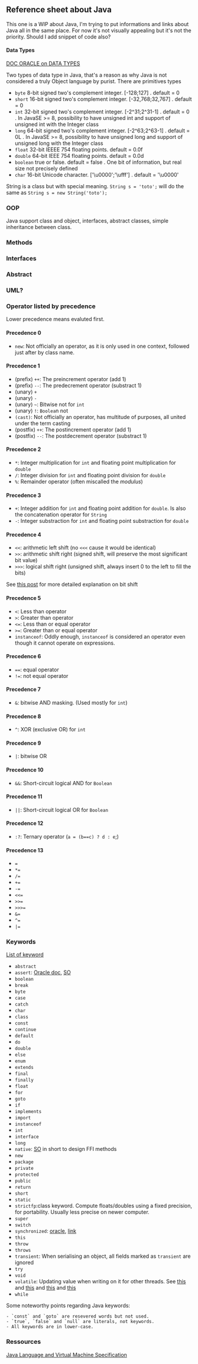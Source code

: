 ## Reference sheet about Java ##

This one is a WIP about Java, I'm trying to put informations and links about Java all in the same place. For now it's not visually appealing but it's not the priority. Should I add snippet of code also?

#### Data Types ####

[DOC ORACLE on DATA TYPES](https://docs.oracle.com/javase/tutorial/java/nutsandbolts/datatypes.html)


Two types of data type in Java, that's a reason as why Java is not considered a truly Object language by purist.
There are primitives types

 - `byte` 8-bit signed two's complement integer. [-128;127] . default = 0
 - `short` 16-bit signed two's complement integer. [-32,768;32,767] . default = 0
 - `int` 32-bit signed two's complement integer. [-2^31;2^31-1] . default = 0 . In JavaSE >= 8, possibility to have unsigned int and support of unsigned int with the Integer class
 - `long` 64-bit signed two's complement integer. [-2^63;2^63-1] . default = 0L . In JavaSE >= 8, possibility to have unsigned long and support of unsigned long with the Integer class
 - `float` 32-bit IEEEE 754 floating points. default = 0.0f
 - `double` 64-bit IEEE 754 floating points. default = 0.0d
 - `boolean` true or false. default = false . One bit of information, but real size not precisely defined
 - `char` 16-bit Unicode character. ['\u0000';'\ufff'] . default = '\u0000'
 
String is a class but with special meaning. `String s = 'toto';` will do the same as `String s = new String('toto');`

### OOP ###

Java support class and object, interfaces, abstract classes, simple inheritance between class.

### Methods ###

### Interfaces ###

### Abstract ###

### UML? ###


### Operator listed by precedence ###
Lower precedence means evaluted first. 

#### Precedence 0 ####
- `new`: Not officially an operator, as it is only used in one context, followed just after by  class name.

#### Precedence 1 #### 
- (prefix) `++`: The preincrement operator (add 1)
- (prefix) `--`: The predecrement operator (substract 1)
- (unary) `+`
- (unary) `-`
- (unary) `~`: Bitwise not for `int`
- (unary) `!`: `Boolea`n not
- `(cast)`: Not officially an operator, has multitude of purposes, all united under the term casting
- (postfix) `++`: The postincrement operator (add 1)
- (postfix) `--`: The postdecrement operator (substract 1)

#### Precedence 2 ####
- `*`: Integer multiplication for `int` and floating point multiplication for `double`
- `/`: Integer division for `int` and floating point division for `double`
- `%`: Remainder operator (often miscalled the *modulus*)
#### Precedence 3 ####
- `+`: Integer addition for `int` and floating point addition for `double`. Is also the concatenation operator for `String`
- `-`: Integer substraction for `int` and floating point substraction for `double`
#### Precedence 4 ####
- `<<`: arithmetic left shift (no `<<<` cause it would be identical)
- `>>`: arithmetic shift right (signed shift, will preserve the most significant bit value)
- `>>>`: logical shift right (unsigned shift, always insert 0 to the left to fill the bits)

See [this post](https://stackoverflow.com/a/2811372/3729797) for more detailed explanation on bit shift
#### Precedence 5 ####
- `<`: Less than operator
- `>`: Greater than operator
- `<=`: Less than or equal operator
- `>=`: Greater than or equal operator
- `instanceof`: Oddly enough, `instanceof` is considered an operator even though it cannot operate on expressions.
#### Precedence 6 ####
- `==`: equal operator
- `!=`: not equal operator
#### Precedence 7 ####
- `&`: bitwise AND masking. (Used mostly for `int`)
#### Precedence 8 ####
- `^`: XOR (exclusive OR) for `int`
#### Precedence 9 ####
- `|`: bitwise OR 
#### Precedence 10 ####
- `&&`: Short-circuit logical AND for `Boolean`
#### Precedence 11 ####
- `||`: Short-circuit logical OR for `Boolean`
#### Precedence 12 ####
- `:?`: Ternary operator (`a = (b==c) ? d : e`;)
#### Precedence 13 ####
- `=`
- `*=`
- `/=`
- `+=`
- `-=`
- `<<=`
- `>>=`
- `>>>=`
- `&=`
- `^=`
- `|=`

### Keywords ###

[List of keyword](www.codejava.net/java-core/the-java-language/java-keywords)

- `abstract`
- `assert`: [Oracle doc](https://docs.oracle.com/javase/7/docs/technotes/guides/language/assert.html), [SO](https://stackoverflow.com/q/2758224/3729797)
- `boolean`
- `break`
- `byte`
- `case`
- `catch`
- `char`
- `class`
- `const`
- `continue`
- `default`
- `do`
- `double`
- `else`
- `enum`
- `extends`
- `final`
- `finally`
- `float`
- `for`
- `goto`
- `if`
- `implements`
- `import`
- `instanceof`
- `int`
- `interface`
- `long`
- `native`: [SO](https://stackoverflow.com/questions/6101311/what-is-the-native-keyword-in-java-for) in short to design FFI methods
- `new`
- `package`
- `private`
- `protected`
- `public`
- `return`
- `short`
- `static`
- `strictfp`:class keyword. Compute floats/doubles using a fixed precision, for portability. Usually less precise on newer computer.
- `super`
- `switch`
- `synchronized`: [oracle](https://docs.oracle.com/javase/tutorial/essential/concurrency/syncmeth.html), [link](https://javamex.com/tutorials/synchronization_concurrency_synchronized1.shtml)
- `this`
- `throw`
- `throws`
- `transient`: When serialising an object, all fields marked as `transient` are ignored
- `try`
- `void`
- `volatile`: Updating value when writing on it for other threads. See [this](https://stackoverflow.com/a/106787/3729797) and [this](https://www.ibm.com/developerworks/java/library/j-jtp06197/) and [this](http://tutorials.jenkov.com/java-concurrency/volatile.html) and [this](https://javamex.com/tutorials/synchronization_volatile.shtml)
- `while`

Some noteworthy points regarding Java keywords:

    - `const` and `goto` are resevered words but not used.
    - `true`, `false` and `null` are literals, not keywords.
    - All keywords are in lower-case.

### Ressources ###

[Java Language and Virtual Machine Specification](https://docs.oracle.com/javase/specs/#15.19)
